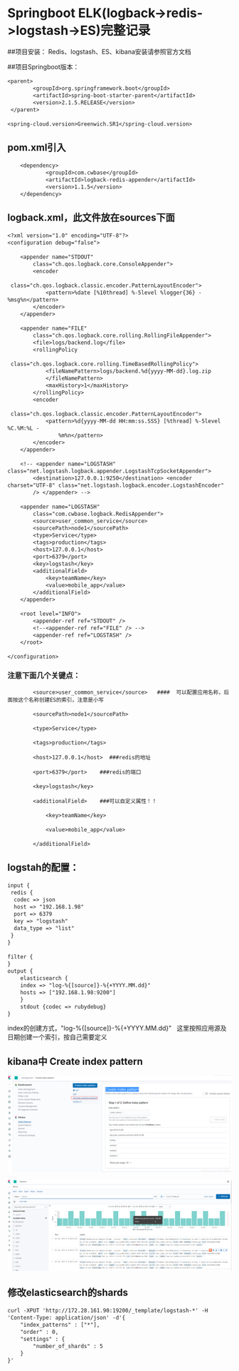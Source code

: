 # Springboot ELK(logback->redis->logstash->ES)完整记录

##项目安装： Redis、logstash、ES、kibana安装请参照官方文档



##项目Springboot版本：
~~~
<parent>
        <groupId>org.springframework.boot</groupId>
        <artifactId>spring-boot-starter-parent</artifactId>
        <version>2.1.5.RELEASE</version>
 </parent>

<spring-cloud.version>Greenwich.SR1</spring-cloud.version>
~~~
## pom.xml引入
~~~
    <dependency>
            <groupId>com.cwbase</groupId>
            <artifactId>logback-redis-appender</artifactId>
            <version>1.1.5</version>
    </dependency>
~~~


## logback.xml，此文件放在sources下面

~~~
<?xml version="1.0" encoding="UTF-8"?>
<configuration debug="false">

    <appender name="STDOUT"
        class="ch.qos.logback.core.ConsoleAppender">
        <encoder
            class="ch.qos.logback.classic.encoder.PatternLayoutEncoder">
            <pattern>%date [%10thread] %-5level %logger{36} - %msg%n</pattern>
        </encoder>
    </appender>

    <appender name="FILE"
        class="ch.qos.logback.core.rolling.RollingFileAppender">
        <file>logs/backend.log</file>
        <rollingPolicy
            class="ch.qos.logback.core.rolling.TimeBasedRollingPolicy">
            <fileNamePattern>logs/backend.%d{yyyy-MM-dd}.log.zip
            </fileNamePattern>
            <maxHistory>1</maxHistory>
        </rollingPolicy>
        <encoder
            class="ch.qos.logback.classic.encoder.PatternLayoutEncoder">
            <pattern>%d{yyyy-MM-dd HH:mm:ss.SSS} [%thread] %-5level %C.%M:%L -
                %m%n</pattern>
        </encoder>
    </appender>

    <!-- <appender name="LOGSTASH" class="net.logstash.logback.appender.LogstashTcpSocketAppender"> 
        <destination>127.0.0.1:9250</destination> <encoder charset="UTF-8" class="net.logstash.logback.encoder.LogstashEncoder" 
        /> </appender> -->

    <appender name="LOGSTASH"
        class="com.cwbase.logback.RedisAppender">
        <source>user_common_service</source>
        <sourcePath>node1</sourcePath>
        <type>Service</type>
        <tags>production</tags>
        <host>127.0.0.1</host>
        <port>6379</port>
        <key>logstash</key>
        <additionalField>
            <key>teamName</key>
            <value>mobile_app</value>
        </additionalField>
    </appender>

    <root level="INFO">
        <appender-ref ref="STDOUT" />
        <!--<appender-ref ref="FILE" /> -->
        <appender-ref ref="LOGSTASH" />
    </root>

</configuration>
~~~


### 注意下面几个关键点：
~~~
        <source>user_common_service</source>   ####  可以配置应用名称，后面按这个名称创建ES的索引，注意是小写
        
        <sourcePath>node1</sourcePath>        
       
        <type>Service</type>
        
        <tags>production</tags>
        
        <host>127.0.0.1</host>  ###redis的地址
        
        <port>6379</port>    ###redis的端口
        
        <key>logstash</key>
        
        <additionalField>    ###可以自定义属性！！
        
            <key>teamName</key>
            
            <value>mobile_app</value>
            
        </additionalField>

~~~

## logstah的配置：

~~~
input {
 redis {
  codec => json
  host => "192.168.1.98"
  port => 6379
  key => "logstash"
  data_type => "list"
 }
}

filter {
} 
output {
    elasticsearch {
    index => "log-%{[source]}-%{+YYYY.MM.dd}"
    hosts => ["192.168.1.98:9200"]
    }
    stdout {codec => rubydebug}
}
~~~
index的创建方式，"log-%{[source]}-%{+YYYY.MM.dd}"   这里按照应用源及日期创建一个索引，按自己需要定义

## kibana中 Create index pattern


![Image text](https://github.com/hsn999/SpringCloud_ELK/blob/master/user_common_service/pic/kibana1.png)

![Image text](https://github.com/hsn999/SpringCloud_ELK/blob/master/user_common_service/pic/kibana2.png)






## 修改elasticsearch的shards
~~~
curl -XPUT 'http://172.28.161.90:19200/_template/logstash-*' -H 'Content-Type: application/json' -d'{
    "index_patterns" : ["*"],
    "order" : 0,
    "settings" : {
        "number_of_shards" : 5
    }
}'
~~~


